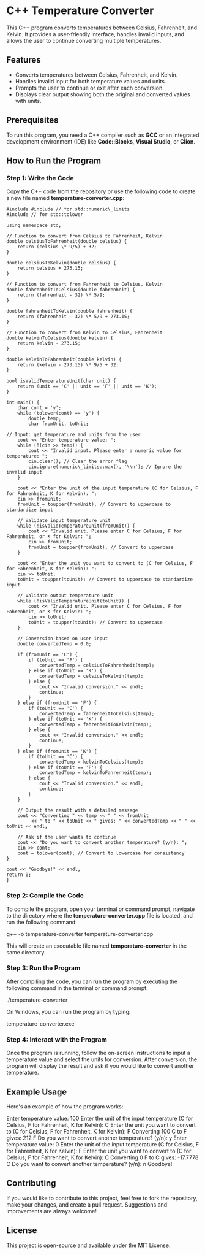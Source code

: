 C++ Temperature Converter
=========================

This C++ program converts temperatures between Celsius, Fahrenheit, and Kelvin. It provides a user-friendly interface, handles invalid inputs, and allows the user to continue converting multiple temperatures.

Features
--------

*   Converts temperatures between Celsius, Fahrenheit, and Kelvin.
*   Handles invalid input for both temperature values and units.
*   Prompts the user to continue or exit after each conversion.
*   Displays clear output showing both the original and converted values with units.

Prerequisites
-------------

To run this program, you need a C++ compiler such as **GCC** or an integrated development environment (IDE) like **Code::Blocks**, **Visual Studio**, or **Clion**.

How to Run the Program
----------------------

### Step 1: Write the Code

Copy the C++ code from the repository or use the following code to create a new file named **temperature-converter.cpp**:

    #include #include // for std::numeric\_limits
    #include // for std::tolower
    
    using namespace std;
    
    // Function to convert from Celsius to Fahrenheit, Kelvin
    double celsiusToFahrenheit(double celsius) {
        return (celsius \* 9/5) + 32;
    }
    
    double celsiusToKelvin(double celsius) {
        return celsius + 273.15;
    }
    
    // Function to convert from Fahrenheit to Celsius, Kelvin
    double fahrenheitToCelsius(double fahrenheit) {
        return (fahrenheit - 32) \* 5/9;
    }
    
    double fahrenheitToKelvin(double fahrenheit) {
        return (fahrenheit - 32) \* 5/9 + 273.15;
    }
    
    // Function to convert from Kelvin to Celsius, Fahrenheit
    double kelvinToCelsius(double kelvin) {
        return kelvin - 273.15;
    }
    
    double kelvinToFahrenheit(double kelvin) {
        return (kelvin - 273.15) \* 9/5 + 32;
    }
    
    bool isValidTemperatureUnit(char unit) {
        return (unit == 'C' || unit == 'F' || unit == 'K');
    }
    
    int main() {
        char cont = 'y';
        while (tolower(cont) == 'y') {
            double temp;
            char fromUnit, toUnit;

    // Input: get temperature and units from the user
        cout << "Enter temperature value: ";
        while (!(cin >> temp)) {
            cout << "Invalid input. Please enter a numeric value for temperature: ";
            cin.clear(); // Clear the error flag
            cin.ignore(numeric\_limits::max(), '\\n'); // Ignore the invalid input
        }

        cout << "Enter the unit of the input temperature (C for Celsius, F for Fahrenheit, K for Kelvin): ";
        cin >> fromUnit;
        fromUnit = toupper(fromUnit); // Convert to uppercase to standardize input

        // Validate input temperature unit
        while (!isValidTemperatureUnit(fromUnit)) {
            cout << "Invalid unit. Please enter C for Celsius, F for Fahrenheit, or K for Kelvin: ";
            cin >> fromUnit;
            fromUnit = toupper(fromUnit); // Convert to uppercase
        }

        cout << "Enter the unit you want to convert to (C for Celsius, F for Fahrenheit, K for Kelvin): ";
        cin >> toUnit;
        toUnit = toupper(toUnit); // Convert to uppercase to standardize input

        // Validate output temperature unit
        while (!isValidTemperatureUnit(toUnit)) {
            cout << "Invalid unit. Please enter C for Celsius, F for Fahrenheit, or K for Kelvin: ";
            cin >> toUnit;
            toUnit = toupper(toUnit); // Convert to uppercase
        }

        // Conversion based on user input
        double convertedTemp = 0.0;

        if (fromUnit == 'C') {
            if (toUnit == 'F') {
                convertedTemp = celsiusToFahrenheit(temp);
            } else if (toUnit == 'K') {
                convertedTemp = celsiusToKelvin(temp);
            } else {
                cout << "Invalid conversion." << endl;
                continue;
            }
        } else if (fromUnit == 'F') {
            if (toUnit == 'C') {
                convertedTemp = fahrenheitToCelsius(temp);
            } else if (toUnit == 'K') {
                convertedTemp = fahrenheitToKelvin(temp);
            } else {
                cout << "Invalid conversion." << endl;
                continue;
            }
        } else if (fromUnit == 'K') {
            if (toUnit == 'C') {
                convertedTemp = kelvinToCelsius(temp);
            } else if (toUnit == 'F') {
                convertedTemp = kelvinToFahrenheit(temp);
            } else {
                cout << "Invalid conversion." << endl;
                continue;
            }
        }

        // Output the result with a detailed message
        cout << "Converting " << temp << " " << fromUnit
             << " to " << toUnit << " gives: " << convertedTemp << " " << toUnit << endl;

        // Ask if the user wants to continue
        cout << "Do you want to convert another temperature? (y/n): ";
        cin >> cont;
        cont = tolower(cont); // Convert to lowercase for consistency
    }

    cout << "Goodbye!" << endl;
    return 0;
    }
    

### Step 2: Compile the Code

To compile the program, open your terminal or command prompt, navigate to the directory where the **temperature-converter.cpp** file is located, and run the following command:

g++ -o temperature-converter temperature-converter.cpp
    

This will create an executable file named **temperature-converter** in the same directory.

### Step 3: Run the Program

After compiling the code, you can run the program by executing the following command in the terminal or command prompt:

./temperature-converter
    

On Windows, you can run the program by typing:

temperature-converter.exe
    

### Step 4: Interact with the Program

Once the program is running, follow the on-screen instructions to input a temperature value and select the units for conversion. After conversion, the program will display the result and ask if you would like to convert another temperature.

Example Usage
-------------

Here's an example of how the program works:

Enter temperature value: 100
Enter the unit of the input temperature (C for Celsius, F for Fahrenheit, K for Kelvin): C
Enter the unit you want to convert to (C for Celsius, F for Fahrenheit, K for Kelvin): F
Converting 100 C to F gives: 212 F
Do you want to convert another temperature? (y/n): y
Enter temperature value: 0
Enter the unit of the input temperature (C for Celsius, F for Fahrenheit, K for Kelvin): F
Enter the unit you want to convert to (C for Celsius, F for Fahrenheit, K for Kelvin): C
Converting 0 F to C gives: -17.7778 C
Do you want to convert another temperature? (y/n): n
Goodbye!
    

Contributing
------------

If you would like to contribute to this project, feel free to fork the repository, make your changes, and create a pull request. Suggestions and improvements are always welcome!

License
-------

This project is open-source and available under the MIT License. 